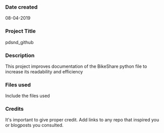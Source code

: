 ### Date created
08-04-2019

### Project Title
pdsnd_github

### Description
This project improves documentation of the BikeShare python file to increase its readability and efficiency

### Files used
Include the files used

### Credits
It's important to give proper credit. Add links to any repo that inspired you or blogposts you consulted.
